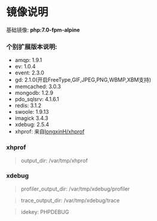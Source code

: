  # 镜像说明
基础镜像: **php:7.0-fpm-alpine**

### 个别扩展版本说明:
* amqp: 1.9.1
* ev: 1.0.4
* event: 2.3.0
* gd: 2.1.0(开启FreeType,GIF,JPEG,PNG,WBMP,XBM支持)
* memcached: 3.0.3
* mongodb: 1.2.9
* pdo_sqlsrv: 4.1.6.1
* redis: 3.1.2
* swoole: 1.9.13
* imagick 3.4.3
* xdebug: 2.5.4
* xhprof: 来自[longxinH/xhprof](https://github.com/longxinH/xhprof)

### xhprof
> output_dir: /var/tmp/xhprof

### xdebug
> profiler_output_dir: /var/tmp/xdebug/profiler

> trace_output_dir: /var/tmp/xdebug/trace

> idekey: PHPDEBUG


